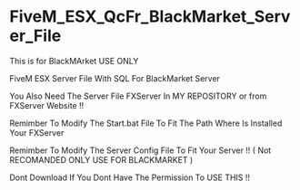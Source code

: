 # FiveM_ESX_QcFr_BlackMarket_Server_File
This is for BlackMArket USE ONLY

FiveM ESX Server File With SQL For BlackMarket Server

You Also Need The Server File FXServer In MY REPOSITORY or from FXServer Website !!

Remimber To Modify The Start.bat File To Fit The Path Where Is Installed Your FXServer

Remimber To Modify The Server Config File To Fit Your Server !! ( Not RECOMANDED ONLY USE FOR BLACKMARKET )

Dont Download If You Dont Have The Permission To USE THIS !!
